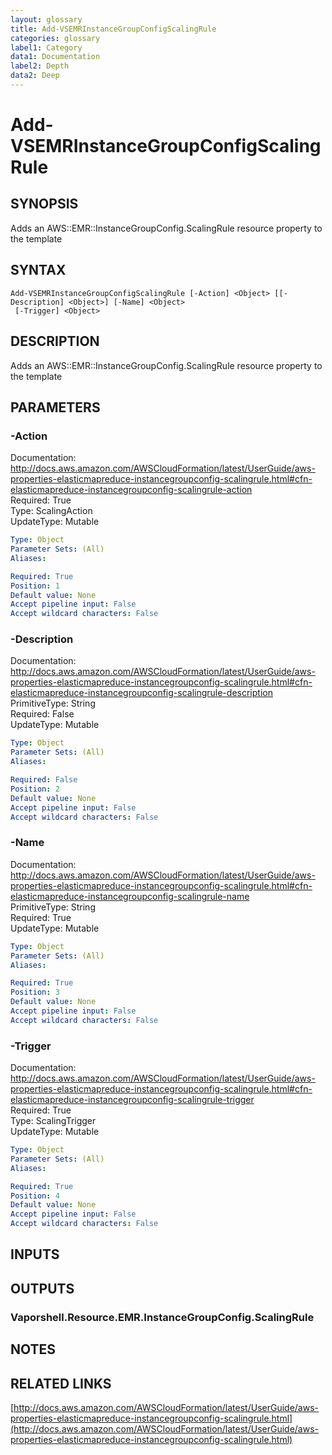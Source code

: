 ```yaml
---
layout: glossary
title: Add-VSEMRInstanceGroupConfigScalingRule
categories: glossary
label1: Category
data1: Documentation
label2: Depth
data2: Deep
---
```


# Add-VSEMRInstanceGroupConfigScalingRule

## SYNOPSIS
Adds an AWS::EMR::InstanceGroupConfig.ScalingRule resource property to the template

## SYNTAX

```
Add-VSEMRInstanceGroupConfigScalingRule [-Action] <Object> [[-Description] <Object>] [-Name] <Object>
 [-Trigger] <Object>
```

## DESCRIPTION
Adds an AWS::EMR::InstanceGroupConfig.ScalingRule resource property to the template

## PARAMETERS

### -Action
Documentation: http://docs.aws.amazon.com/AWSCloudFormation/latest/UserGuide/aws-properties-elasticmapreduce-instancegroupconfig-scalingrule.html#cfn-elasticmapreduce-instancegroupconfig-scalingrule-action    
Required: True    
Type: ScalingAction    
UpdateType: Mutable

```yaml
Type: Object
Parameter Sets: (All)
Aliases: 

Required: True
Position: 1
Default value: None
Accept pipeline input: False
Accept wildcard characters: False
```

### -Description
Documentation: http://docs.aws.amazon.com/AWSCloudFormation/latest/UserGuide/aws-properties-elasticmapreduce-instancegroupconfig-scalingrule.html#cfn-elasticmapreduce-instancegroupconfig-scalingrule-description    
PrimitiveType: String    
Required: False    
UpdateType: Mutable

```yaml
Type: Object
Parameter Sets: (All)
Aliases: 

Required: False
Position: 2
Default value: None
Accept pipeline input: False
Accept wildcard characters: False
```

### -Name
Documentation: http://docs.aws.amazon.com/AWSCloudFormation/latest/UserGuide/aws-properties-elasticmapreduce-instancegroupconfig-scalingrule.html#cfn-elasticmapreduce-instancegroupconfig-scalingrule-name    
PrimitiveType: String    
Required: True    
UpdateType: Mutable

```yaml
Type: Object
Parameter Sets: (All)
Aliases: 

Required: True
Position: 3
Default value: None
Accept pipeline input: False
Accept wildcard characters: False
```

### -Trigger
Documentation: http://docs.aws.amazon.com/AWSCloudFormation/latest/UserGuide/aws-properties-elasticmapreduce-instancegroupconfig-scalingrule.html#cfn-elasticmapreduce-instancegroupconfig-scalingrule-trigger    
Required: True    
Type: ScalingTrigger    
UpdateType: Mutable

```yaml
Type: Object
Parameter Sets: (All)
Aliases: 

Required: True
Position: 4
Default value: None
Accept pipeline input: False
Accept wildcard characters: False
```

## INPUTS

## OUTPUTS

### Vaporshell.Resource.EMR.InstanceGroupConfig.ScalingRule

## NOTES

## RELATED LINKS

[http://docs.aws.amazon.com/AWSCloudFormation/latest/UserGuide/aws-properties-elasticmapreduce-instancegroupconfig-scalingrule.html](http://docs.aws.amazon.com/AWSCloudFormation/latest/UserGuide/aws-properties-elasticmapreduce-instancegroupconfig-scalingrule.html)


